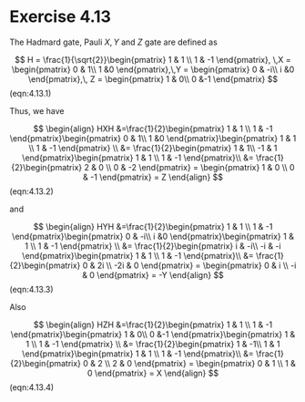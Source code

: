 # Exercise 4.13

The Hadmard gate, Pauli $X, Y$ and $Z$ gate are defined as

$$
H = \frac{1}{\sqrt{2}}\begin{pmatrix}
1 & 1 \\ 1 & -1
\end{pmatrix}, \,X = \begin{pmatrix}
0 & 1\\ 1 &0
\end{pmatrix},\,Y = \begin{pmatrix}
0 & -i\\ i &0
\end{pmatrix},\, Z = \begin{pmatrix}
1 & 0\\ 0 &-1
\end{pmatrix}
$$(eqn:4.13.1)

Thus, we have

$$
\begin{align}
HXH &=\frac{1}{2}\begin{pmatrix}
1 & 1 \\ 1 & -1
\end{pmatrix}\begin{pmatrix}
0 & 1\\ 1 &0
\end{pmatrix}\begin{pmatrix}
1 & 1 \\ 1 & -1
\end{pmatrix} \\
&=  \frac{1}{2}\begin{pmatrix}
1 & 1\\ -1 & 1
\end{pmatrix}\begin{pmatrix}
1 & 1 \\ 1 & -1
\end{pmatrix}\\
&= \frac{1}{2}\begin{pmatrix}
2 & 0 \\ 0 & -2
\end{pmatrix} = \begin{pmatrix}
1 & 0 \\ 0 & -1
\end{pmatrix} = Z
\end{align}
$$(eqn:4.13.2)

and

$$
\begin{align}
HYH &=\frac{1}{2}\begin{pmatrix}
1 & 1 \\ 1 & -1
\end{pmatrix}\begin{pmatrix}
0 & -i\\ i &0
\end{pmatrix}\begin{pmatrix}
1 & 1 \\ 1 & -1
\end{pmatrix} \\
&=  \frac{1}{2}\begin{pmatrix}
i & -i\\ -i & -i
\end{pmatrix}\begin{pmatrix}
1 & 1 \\ 1 & -1
\end{pmatrix}\\
&= \frac{1}{2}\begin{pmatrix}
0 & 2i \\ -2i & 0
\end{pmatrix} = \begin{pmatrix}
0 & i \\ -i & 0
\end{pmatrix} = -Y
\end{align}
$$(eqn:4.13.3)

Also

$$
\begin{align}
HZH &=\frac{1}{2}\begin{pmatrix}
1 & 1 \\ 1 & -1
\end{pmatrix}\begin{pmatrix}
1 & 0\\ 0 &-1
\end{pmatrix}\begin{pmatrix}
1 & 1 \\ 1 & -1
\end{pmatrix} \\
&=  \frac{1}{2}\begin{pmatrix}
1 & -1\\ 1 & 1
\end{pmatrix}\begin{pmatrix}
1 & 1 \\ 1 & -1
\end{pmatrix}\\
&= \frac{1}{2}\begin{pmatrix}
0 & 2 \\ 2 & 0
\end{pmatrix} = \begin{pmatrix}
0 & 1 \\ 1 & 0
\end{pmatrix} = X
\end{align}
$$(eqn:4.13.4)
